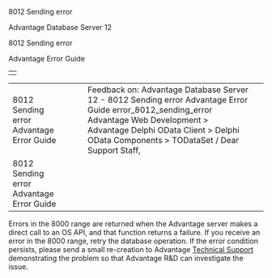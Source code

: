 8012 Sending error




Advantage Database Server 12  

8012 Sending error

Advantage Error Guide

|  |
| --- |
|  |

|  |  |  |  |  |
| --- | --- | --- | --- | --- |
| 8012 Sending error  Advantage Error Guide |  |  | Feedback on: Advantage Database Server 12 - 8012 Sending error Advantage Error Guide error\_8012\_sending\_error Advantage Web Development > Advantage Delphi OData Client > Delphi OData Components > TODataSet / Dear Support Staff, |  |
| 8012 Sending error  Advantage Error Guide |  |  |  |  |

Errors in the 8000 range are returned when the Advantage server makes a direct call to an OS API, and that function returns a failure. If you receive an error in the 8000 range, retry the database operation. If the error condition persists, please send a small re-creation to Advantage [Technical Support](master_technical_support_u_s__and_canada.htm) demonstrating the problem so that Advantage R&D can investigate the issue.